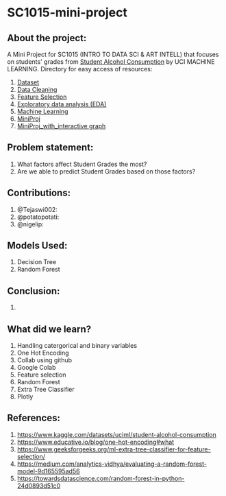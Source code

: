 # SC1015-mini-project

## About the project:

A Mini Project for SC1015 (INTRO TO DATA SCI & ART INTELL) that focuses on students' grades from [Student Alcohol Consumption](https://www.kaggle.com/datasets/uciml/student-alcohol-consumption) by UCI MACHINE LEARNING. Directory for easy access of resources:
1. [Dataset](https://github.com/potatopotati/SC1015-mini-project/tree/main/archive)
2. [Data Cleaning](https://github.com/potatopotati/SC1015-mini-project/blob/main/Data%20Cleaning.ipynb)
3. [Feature Selection](https://github.com/potatopotati/SC1015-mini-project/blob/main/Feature%20Selection.ipynb)
4. [Exploratory data analysis (EDA)](https://github.com/potatopotati/SC1015-mini-project/blob/main/EDA.ipynb)
5. [Machine Learning](https://github.com/potatopotati/SC1015-mini-project/blob/main/Machine%20Learning.ipynb) 
6. [MiniProj](https://github.com/potatopotati/SC1015-mini-project/blob/main/mini_proj.ipynb)
7. [MiniProj_with_interactive graph](https://github.com/potatopotati/SC1015-mini-project/blob/main/mini_proj_with%20interactive%20graph.ipynb)

## Problem statement:

1. What factors affect Student Grades the most?
2. Are we able to predict Student Grades based on those factors?

## Contributions:
1. @Tejaswi002: 
2. @potatopotati: 
3. @nigelip: 

## Models Used:
1. Decision Tree
2. Random Forest

## Conclusion:
1. 

## What did we learn?
1. Handling catergorical and binary variables 
2. One Hot Encoding
3. Collab using github
4. Google Colab
5. Feature selection
6. Random Forest
7. Extra Tree Classifier 
8. Plotly

## References:
1. <https://www.kaggle.com/datasets/uciml/student-alcohol-consumption>
2. <https://www.educative.io/blog/one-hot-encoding#what>
3. <https://www.geeksforgeeks.org/ml-extra-tree-classifier-for-feature-selection/>
4. https://medium.com/analytics-vidhya/evaluating-a-random-forest-model-9d165595ad56
5. https://towardsdatascience.com/random-forest-in-python-24d0893d51c0

